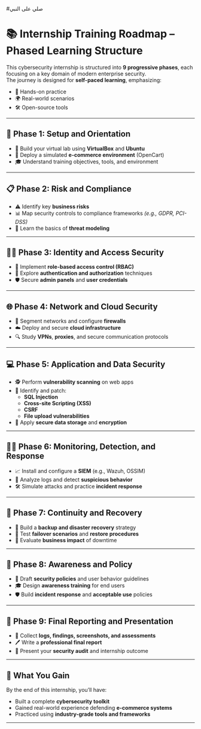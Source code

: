 #صلي على النبي 
# 📚 Internship Training Roadmap – Phased Learning Structure

This cybersecurity internship is structured into **9 progressive phases**, each focusing on a key domain of modern enterprise security.  
The journey is designed for **self-paced learning**, emphasizing:
- 🎯 Hands-on practice  
- 🌍 Real-world scenarios  
- 🛠️ Open-source tools

---

## 🔧 Phase 1: Setup and Orientation
- 🧱 Build your virtual lab using **VirtualBox** and **Ubuntu**
- 🛒 Deploy a simulated **e-commerce environment** (OpenCart)
- 🎓 Understand training objectives, tools, and environment

---

## 📋 Phase 2: Risk and Compliance
- ⚠️ Identify key **business risks**
- 📊 Map security controls to compliance frameworks *(e.g., GDPR, PCI-DSS)*
- 🧠 Learn the basics of **threat modeling**

---

## 🧑‍💼 Phase 3: Identity and Access Security
- 🔐 Implement **role-based access control (RBAC)**
- 🔑 Explore **authentication and authorization** techniques
- 🛡️ Secure **admin panels** and **user credentials**

---

## 🌐 Phase 4: Network and Cloud Security
- 🧱 Segment networks and configure **firewalls**
- ☁️ Deploy and secure **cloud infrastructure**
- 🔍 Study **VPNs**, **proxies**, and secure communication protocols

---

## 💻 Phase 5: Application and Data Security
- 🕵️ Perform **vulnerability scanning** on web apps
- 🐞 Identify and patch:
  - **SQL Injection**
  - **Cross-site Scripting (XSS)**
  - **CSRF**
  - **File upload vulnerabilities**
- 🔐 Apply **secure data storage** and **encryption**

---

## 🕵️‍♂️ Phase 6: Monitoring, Detection, and Response
- 📈 Install and configure a **SIEM** (e.g., Wazuh, OSSIM)
- 🔎 Analyze logs and detect **suspicious behavior**
- 🛠️ Simulate attacks and practice **incident response**

---

## 🔁 Phase 7: Continuity and Recovery
- 💾 Build a **backup and disaster recovery** strategy
- 🧪 Test **failover scenarios** and **restore procedures**
- 🧮 Evaluate **business impact** of downtime

---

## 📢 Phase 8: Awareness and Policy
- 🧾 Draft **security policies** and user behavior guidelines
- 🎓 Design **awareness training** for end users
- 🛡️ Build **incident response** and **acceptable use** policies

---

## 📝 Phase 9: Final Reporting and Presentation
- 📂 Collect **logs, findings, screenshots, and assessments**
- 🖊️ Write a **professional final report**
- 🎤 Present your **security audit** and internship outcome

---

## 🧰 What You Gain
By the end of this internship, you’ll have:
- Built a complete **cybersecurity toolkit**  
- Gained real-world experience defending **e-commerce systems**  
- Practiced using **industry-grade tools and frameworks**

---

